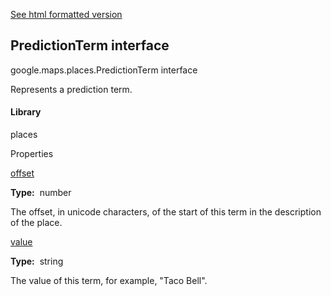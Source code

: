 [See html formatted version](https://huasofoundries.github.io/google-maps-documentation/PredictionTerm.html)


PredictionTerm interface
------------------------

google.maps.places.PredictionTerm interface

Represents a prediction term.

#### Library

places

Properties

[offset](#PredictionTerm.offset)

**Type:**  number

The offset, in unicode characters, of the start of this term in the description of the place.

[value](#PredictionTerm.value)

**Type:**  string

The value of this term, for example, "Taco Bell".
